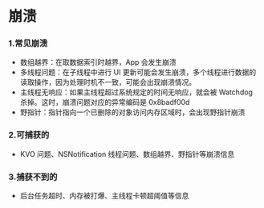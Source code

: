 # 崩溃


### 1.常见崩溃

* 数组越界：在取数据索引时越界，App 会发生崩溃
* 多线程问题：在子线程中进行 UI 更新可能会发生崩溃，多个线程进行数据的读取操作，因为处理时机不一致，可能会出现崩溃情况。
* 主线程无响应：如果主线程超过系统规定的时间无响应，就会被 Watchdog 杀掉。这时，崩溃问题对应的异常编码是 0x8badf00d
* 野指针：指针指向一个已删除的对象访问内存区域时，会出现野指针崩溃


### 2.可捕获的

* KVO 问题、NSNotification 线程问题、数组越界、野指针等崩溃信息


### 3.捕获不到的

* 后台任务超时、内存被打爆、主线程卡顿超阈值等信息
